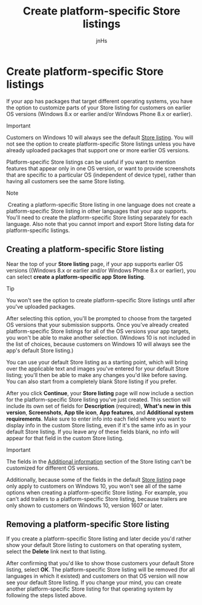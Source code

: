 ﻿---
author: jnHs
Description: If you've provided packages targeting different operating systems, you have the option to customize parts of your Store listing for different targeted operating systems.
title: Create platform-specific Store listings
ms.assetid: 5BE66BE2-669C-49E0-8915-60F1027EF94A
ms.author: wdg-dev-content
ms.date: 3/13/2018
ms.topic: article
ms.prod: windows
ms.technology: uwp
keywords: windows 10, uwp, customize, listing, description, earlier
ms.localizationpriority: high
---

# Create platform-specific Store listings


If your app has packages that target different operating systems, you have the option to customize parts of your Store listing for customers on earlier OS versions (Windows 8.x or earlier and/or Windows Phone 8.x or earlier). 

> [!IMPORTANT]
> Customers on Windows 10 will always see the default [Store listing](create-app-store-listings.md). You will not see the option to create platform-specific Store listings unless you have already uploaded packages that support one or more earlier OS versions. 

Platform-specific Store listings can be useful if you want to mention features that appear only in one OS version, or want to provide screenshots that are specific to a particular OS (independent of device type), rather than having all customers see the same Store listing.

> [!NOTE]
> Creating a platform-specific Store listing in one language does not create a platform-specific Store listing in other languages that your app supports. You'll need to create the platform-specific Store listing separately for each language. Also note that you cannot import and export Store listing data for platform-specific listings.


## Creating a platform-specific Store listing

Near the top of your **Store listing** page, if your app supports earlier OS versions ((Windows 8.x or earlier and/or Windows Phone 8.x or earlier), you can select **create a platform-specific app Store listing**. 

> [!TIP]
> You won't see the option to create platform-specific Store listings until after you've uploaded packages.

After selecting this option, you'll be prompted to choose from the targeted OS versions that your submission supports. Once you've already created platform-specific Store listings for all of the OS versions your app targets, you won't be able to make another selection. (Windows 10 is not included in the list of choices, because customers on Windows 10 will always see the app's default Store listing.)

You can use your default Store listing as a starting point, which will bring over the applicable text and images you've entered for your default Store listing; you'll then be able to make any changes you'd like before saving. You can also start from a completely blank Store listing if you prefer.

After you click **Continue**, your **Store listing** page will now include a section for the platform-specific Store listing you've just created. This section will include its own set of fields for **Description** (required), **What's new in this version**, **Screenshots**, **App tile icon**, **App features**, and **Additional system requirements**. Make sure to enter info into each field where you want to display info in the custom Store listing, even if it's the same info as in your default Store listing. If you leave any of these fields blank, no info will appear for that field in the custom Store listing.


> [!IMPORTANT]
> The fields in the [Additional information](create-app-store-listings.md#additional-information) section of the Store listing can't be customized for different OS versions.
> 
> Additionally, because some of the fields in the default [Store listing](create-app-store-listings.md) page only apply to customers on Windows 10, you won't see all of the same options when creating a platform-specific Store listing. For example, you can't add trailers to a platform-specific Store listing, because trailers are only shown to customers on Windows 10, version 1607 or later. 


## Removing a platform-specific Store listing

If you create a platform-specific Store listing and later decide you'd rather show your default Store listing to customers on that operating system, select the **Delete** link next to that listing.

After confirming that you'd like to show those customers your default Store listing, select **OK**. The platform-specific Store listing will be removed (for all languages in which it existed) and customers on that OS version will now see your default Store listing. If you change your mind, you can create another platform-specific Store listing for that operating system by following the steps listed above.

 

 




